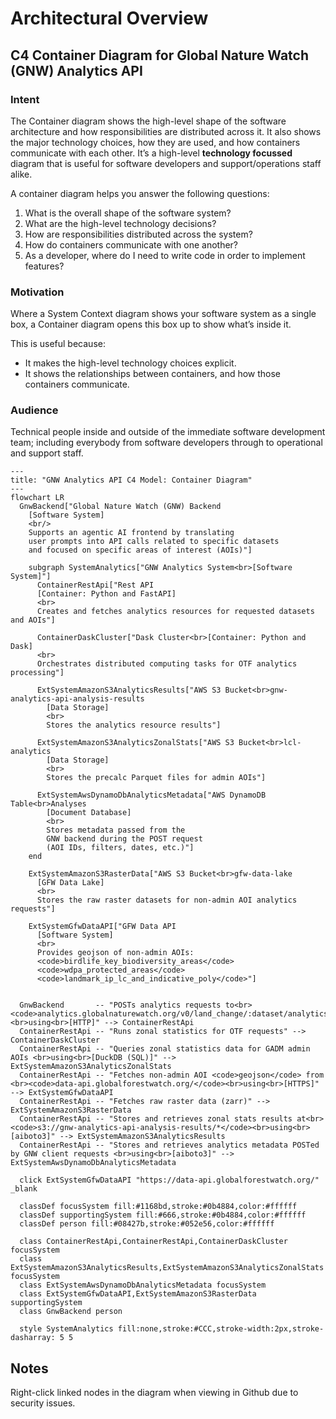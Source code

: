 # Architectural Overview

## C4 Container Diagram for Global Nature Watch (GNW) Analytics API

### Intent

The Container diagram shows the high-level shape of the software architecture and how
responsibilities are distributed across it. It also shows the major technology choices,
how they are used, and how containers communicate with each other. It’s a high-level
**technology focussed** diagram that is useful for software developers and
support/operations staff alike.

A container diagram helps you answer the following questions:
1. What is the overall shape of the software system?
1. What are the high-level technology decisions?
1. How are responsibilities distributed across the system?
1. How do containers communicate with one another?
1. As a developer, where do I need to write code in order to implement features?

### Motivation

Where a System Context diagram shows your software system as a single box,
a Container diagram opens this box up to show what’s inside it.

This is useful because:
- It makes the high-level technology choices explicit.
- It shows the relationships between containers, and how those containers communicate.

### Audience

Technical people inside and outside of the immediate software development
team; including everybody from software developers through to operational
and support staff.

```mermaid
---
title: "GNW Analytics API C4 Model: Container Diagram"
---
flowchart LR
  GnwBackend["Global Nature Watch (GNW) Backend
    [Software System]
    <br/>
    Supports an agentic AI frontend by translating
    user prompts into API calls related to specific datasets
    and focused on specific areas of interest (AOIs)"]
  
    subgraph SystemAnalytics["GNW Analytics System<br>[Software System]"]
      ContainerRestApi["Rest API 
      [Container: Python and FastAPI]
      <br>
      Creates and fetches analytics resources for requested datasets and AOIs"]
      
      ContainerDaskCluster["Dask Cluster<br>[Container: Python and Dask]
      <br>
      Orchestrates distributed computing tasks for OTF analytics processing"]
    
      ExtSystemAmazonS3AnalyticsResults["AWS S3 Bucket<br>gnw-analytics-api-analysis-results
        [Data Storage]
        <br>
        Stores the analytics resource results"]

      ExtSystemAmazonS3AnalyticsZonalStats["AWS S3 Bucket<br>lcl-analytics
        [Data Storage]
        <br>
        Stores the precalc Parquet files for admin AOIs"]

      ExtSystemAwsDynamoDbAnalyticsMetadata["AWS DynamoDB Table<br>Analyses
        [Document Database]
        <br>
        Stores metadata passed from the
        GNW backend during the POST request
        (AOI IDs, filters, dates, etc.)"]
    end

    ExtSystemAmazonS3RasterData["AWS S3 Bucket<br>gfw-data-lake
      [GFW Data Lake]
      <br>
      Stores the raw raster datasets for non-admin AOI analytics requests"]

    ExtSystemGfwDataAPI["GFW Data API
      [Software System]
      <br>
      Provides geojson of non-admin AOIs:
      <code>birdlife_key_biodiversity_areas</code>
      <code>wdpa_protected_areas</code>
      <code>landmark_ip_lc_and_indicative_poly</code>"]


  GnwBackend       -- "POSTs analytics requests to<br><code>analytics.globalnaturewatch.org/v0/land_change/:dataset/analytics</code><br>using<br>[HTTP]" --> ContainerRestApi
  ContainerRestApi -- "Runs zonal statistics for OTF requests" --> ContainerDaskCluster
  ContainerRestApi -- "Queries zonal statistics data for GADM admin AOIs <br>using<br>[DuckDB (SQL)]" --> ExtSystemAmazonS3AnalyticsZonalStats
  ContainerRestApi -- "Fetches non-admin AOI <code>geojson</code> from <br><code>data-api.globalforestwatch.org/</code><br>using<br>[HTTPS]" --> ExtSystemGfwDataAPI
  ContainerRestApi -- "Fetches raw raster data (zarr)" --> ExtSystemAmazonS3RasterData
  ContainerRestApi -- "Stores and retrieves zonal stats results at<br><code>s3://gnw-analytics-api-analysis-results/*</code><br>using<br>[aiboto3]" --> ExtSystemAmazonS3AnalyticsResults
  ContainerRestApi -- "Stores and retrieves analytics metadata POSTed by GNW client requests <br>using<br>[aiboto3]" --> ExtSystemAwsDynamoDbAnalyticsMetadata
    
  click ExtSystemGfwDataAPI "https://data-api.globalforestwatch.org/" _blank
  
  classDef focusSystem fill:#1168bd,stroke:#0b4884,color:#ffffff
  classDef supportingSystem fill:#666,stroke:#0b4884,color:#ffffff
  classDef person fill:#08427b,stroke:#052e56,color:#ffffff
  
  class ContainerRestApi,ContainerRestApi,ContainerDaskCluster focusSystem
  class ExtSystemAmazonS3AnalyticsResults,ExtSystemAmazonS3AnalyticsZonalStats focusSystem
  class ExtSystemAwsDynamoDbAnalyticsMetadata focusSystem
  class ExtSystemGfwDataAPI,ExtSystemAmazonS3RasterData supportingSystem
  class GnwBackend person
  
  style SystemAnalytics fill:none,stroke:#CCC,stroke-width:2px,stroke-dasharray: 5 5
```

## Notes
Right-click linked nodes in the diagram when viewing in Github due to security issues.